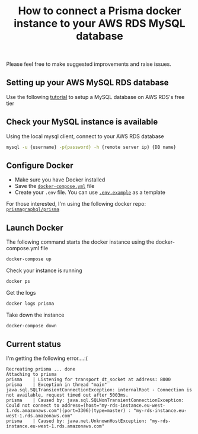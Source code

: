 <h1 align="center"><strong>How to connect a Prisma docker instance to your AWS RDS MySQL database</strong></h1>

<br />

Please feel free to make suggested improvements and raise issues.

## Setting up your AWS MySQL RDS database

Use the following [tutorial](https://gist.github.com/marktani/8631cb9c63d0973bcdd8bff19d6162c2) to setup a MySQL database on AWS RDS's free tier

## Check your MySQL instance is available

Using the local mysql client, connect to your AWS RDS database

```sh
mysql -u {username} -p{password} -h {remote server ip} {DB name}
```

## Configure Docker

- Make sure you have Docker installed
- Save the [`docker-compose.yml`](./docker-compose.yml) file
- Create your `.env` file. You can use [`.env.example`](./.env.example) as a template

For those interested, I'm using the following docker repo: [`prismagraphql/prisma`](https://hub.docker.com/r/prismagraphql/prisma/)

## Launch Docker

The following command starts the docker instance using the docker-compose.yml file

```sh
docker-compose up 
```

Check your instance is running
```sh
docker ps
```

Get the logs
```sh
docker logs prisma
```

Take down the instance
```sh
docker-compose down
```

## Current status

I'm getting the following error....:(

```
Recreating prisma ... done
Attaching to prisma
prisma    | Listening for transport dt_socket at address: 8000
prisma    | Exception in thread "main" java.sql.SQLTransientConnectionException: internalRoot - Connection is not available, request timed out after 5003ms.
prisma    | Caused by: java.sql.SQLNonTransientConnectionException: Could not connect to address=(host="my-rds-instance.eu-west-1.rds.amazonaws.com")(port=3306)(type=master) : "my-rds-instance.eu-west-1.rds.amazonaws.com"
prisma    | Caused by: java.net.UnknownHostException: "my-rds-instance.eu-west-1.rds.amazonaws.com"
```

